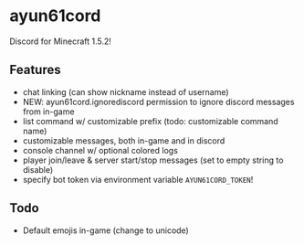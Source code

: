 # ayun61cord
Discord for Minecraft 1.5.2!

## Features
- chat linking (can show nickname instead of username)
- NEW: ayun61cord.ignorediscord permission to ignore discord messages from in-game
- list command w/ customizable prefix (todo: customizable command name)
- customizable messages, both in-game and in discord
- console channel w/ optional colored logs
- player join/leave & server start/stop messages (set to empty string to disable)
- specify bot token via environment variable `AYUN61CORD_TOKEN`!

## Todo
- Default emojis in-game (change to unicode)
